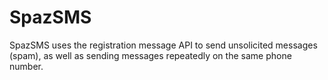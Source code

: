 # SpazSMS
SpazSMS uses the registration message API to send unsolicited messages (spam), as well as sending messages repeatedly on the same phone number.
